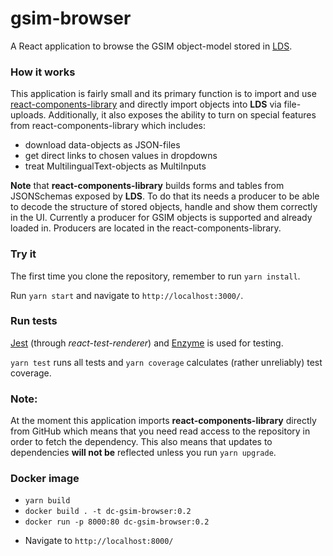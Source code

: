 # gsim-browser
A React application to browse the GSIM object-model stored in [LDS](https://github.com/statisticsnorway/linked-data-store-documentation).

### How it works
This application is fairly small and its primary function is to import and use 
[react-components-library](https://github.com/statisticsnorway/dc-react-components-library) and directly import objects 
into **LDS** via file-uploads. Additionally, it also exposes the ability to turn on special features from 
react-components-library which includes:

  * download data-objects as JSON-files
  * get direct links to chosen values in dropdowns
  * treat MultilingualText-objects as MultiInputs

**Note** that **react-components-library** builds forms and tables from JSONSchemas exposed by **LDS**.
To do that its needs a producer to be able to decode the structure of stored objects, handle and show them correctly in the UI.
Currently a producer for GSIM objects is supported and already loaded in. Producers are located in the react-components-library.

### Try it
The first time you clone the repository, remember to run `yarn install`.

Run `yarn start` and navigate to `http://localhost:3000/`.

### Run tests
[Jest](https://jestjs.io/en/) (through *react-test-renderer*) and [Enzyme](https://airbnb.io/enzyme/) is used for testing.

`yarn test` runs all tests and `yarn coverage` calculates (rather unreliably) test coverage.

### Note:
At the moment this application imports **react-components-library** directly from GitHub which means that you need read
access to the repository in order to fetch the dependency. This also means that updates to dependencies **will not be** 
reflected unless you run `yarn upgrade`.

### Docker image
* `yarn build`
* `docker build . -t dc-gsim-browser:0.2`
* `docker run -p 8000:80 dc-gsim-browser:0.2`
- Navigate to `http://localhost:8000/`
